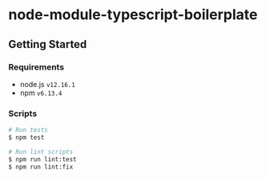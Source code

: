 # node-module-typescript-boilerplate

## Getting Started

### Requirements

- node.js `v12.16.1`
- npm `v6.13.4`

### Scripts

```bash
# Run tests
$ npm test
```

```bash
# Run lint scripts
$ npm run lint:test
$ npm run lint:fix
```
